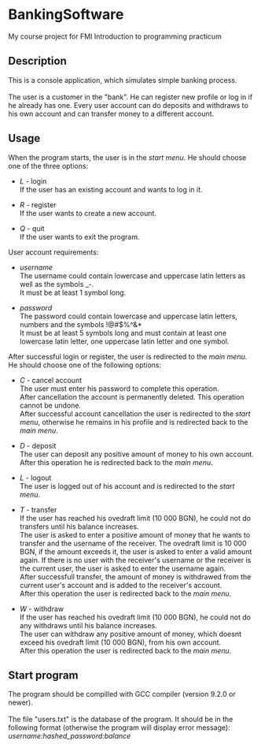 # BankingSoftware
My course project for FMI Introduction to programming practicum

## Description
This is a console application, which simulates simple banking process. <br />
<br />
The user is a customer in the "bank". He can register new profile or log in if he already has one. Every user account can do deposits and withdraws to his own account and can transfer money to a different account.

## Usage
When the program starts, the user is in the _start menu_. He should choose one of the three options:
* _L_ - login <br />
If the user has an existing account and wants to log in it.

* _R_ - register <br />
If the user wants to create a new account.

* _Q_ - quit <br />
If the user wants to exit the program.

User account requirements:
* _username_ <br />
 The username could contain lowercase and uppercase latin letters as well as the symbols _-. <br />
 It must be at least 1 symbol long.

* _password_ <br />
The password could contain lowercase and uppercase latin letters, numbers and the symbols !@#$%^&* <br />
It must be at least 5 symbols long and must contain at least one lowercase latin letter, one uppercase latin letter and one symbol.

After successful login or register, the user is redirected to the _main menu_. He should choose one of the following options:
* _C_ - cancel account <br />
The user must enter his password to complete this operation. <br />
After cancellation the account is permanently deleted. This operation cannot be undone. <br />
After successful account cancellation the user is redirected to the _start menu_, otherwise he remains in his profile and is redirected back to the _main menu_.

* _D_ - deposit <br />
The user can deposit any positive amount of money to his own account. <br />
After this operation he is redirected back to the _main menu_.

* _L_ - logout <br />
The user is logged out of his account and is redirected to the _start menu_.

* _T_ - transfer <br />
If the user has reached his ovedraft limit (10 000 BGN), he could not do transfers until his balance increases.  <br />
The user is asked to enter a positive amount of money that he wants to transfer and the username of the receiver. The ovedraft limit is 10 000 BGN, if the amount exceeds it, the user is asked to enter a valid amount again. If there is no user with the receiver's username or the receiver is the current user, the user is asked to enter the username again. <br />
After successfull transfer, the amount of money is withdrawed from the current user's account and is added to the receiver's account. <br />
After this operation the user is redirected back to the _main menu_.

* _W_ - withdraw <br />
If the user has reached his ovedraft limit (10 000 BGN), he could not do any withdraws until his balance increases.  <br />
The user can withdraw any positive amount of money, which doesnt exceed his ovedraft limit (10 000 BGN), from his own account. <br />
After this operation the user is redirected back to the _main menu_.

## Start program
The program should be compilled with GCC compiler (version 9.2.0 or newer). <br />
 <br />
The file "users.txt" is the database of the program. It should be in the following format (otherwise the program will display error message): <br />
_username:hashed_password:balance_
